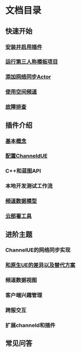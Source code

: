# 文档目录
## 快速开始
### [安装并启用插件](installation.md)
### [运行第三人称模板项目](third-person-template.md)
### [添加网络同步Actor](add-replication.md)
### [使用空间频道](use-spatial-channel.md)
### [故障排查](troubleshooting.md)
## 插件介绍
### [基本概念](basic-concepts.md)
### [配置ChanneldUE](settings.md)
### C++和蓝图API
### 本地开发测试工作流
### [频道数据模型](channel-data-schema.md)
### [云部署工具](cloud-deployment-tool.md)
## 进阶主题
### ChannelUE的网络同步实现
### [和原生UE的差异以及替代方案](native-ue-comparison.md)
### 频道数据视图
### 客户端兴趣管理
### 跨服交互
### 扩展channeld和插件
## 常见问答
